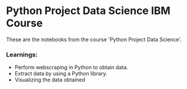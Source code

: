 # Python Project Data Science IBM Course


These are the notebooks from the course 'Python Project Data Science'.

### Learnings:

- Perform webscraping in Python to obtain data.
- Extract data by using a Python library.
- Visualizing the data obtained
